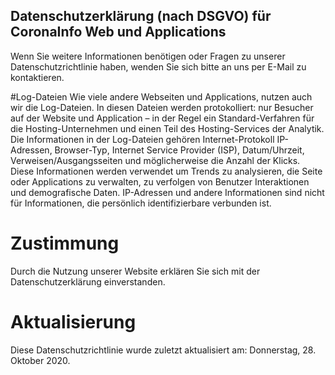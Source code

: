 ## Datenschutzerklärung (nach DSGVO) für CoronaInfo Web und Applications

Wenn Sie weitere Informationen benötigen oder Fragen zu unserer Datenschutzrichtlinie haben, wenden Sie sich bitte an uns per E-Mail zu kontaktieren.

#Log-Dateien
Wie viele andere Webseiten und Applications, nutzen auch wir die Log-Dateien. In diesen Dateien werden protokolliert: nur Besucher auf der Website und Application – in der Regel ein Standard-Verfahren für die Hosting-Unternehmen und einen Teil des Hosting-Services der Analytik. Die Informationen in der Log-Dateien gehören Internet-Protokoll IP-Adressen, Browser-Typ, Internet Service Provider (ISP), Datum/Uhrzeit, Verweisen/Ausgangsseiten und möglicherweise die Anzahl der Klicks. Diese Informationen werden verwendet um Trends zu analysieren, die Seite oder Applications zu verwalten, zu verfolgen von Benutzer Interaktionen und demografische Daten. IP-Adressen und andere Informationen sind nicht für Informationen, die persönlich identifizierbare verbunden ist.

# Zustimmung
Durch die Nutzung unserer Website erklären Sie sich mit der Datenschutzerklärung einverstanden.

# Aktualisierung
Diese Datenschutzrichtlinie wurde zuletzt aktualisiert am: Donnerstag, 28. Oktober 2020.